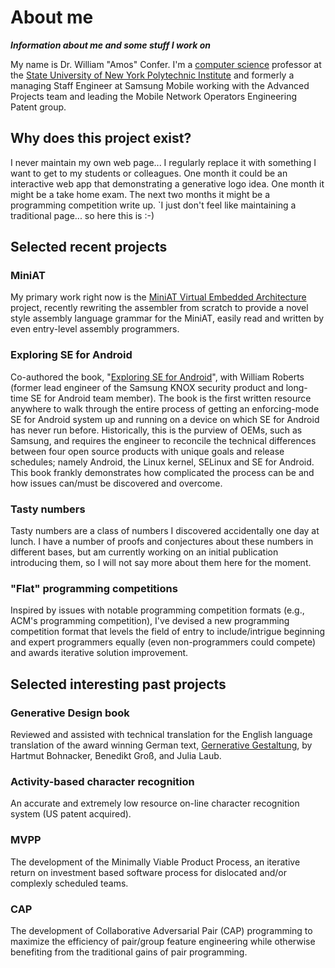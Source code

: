 # About me
_**Information about me and some stuff I work on**_

My name is Dr. William "Amos" Confer.  I'm a [computer science][csdept] professor at the [State University of New York Polytechnic Institute][sunypi] and formerly a managing Staff Engineer at Samsung Mobile working with the Advanced Projects team and leading the Mobile Network Operators
Engineering Patent group.

[csdept]: http://www.cs.sunyit.edu
[sunypi]: http://www.sunypoly.edu

## Why does this project exist?

I never maintain my own web page... I regularly replace it with something I want to get to my students or colleagues.
One month it could be an interactive web app that demonstrating a generative logo idea.
One month it might be a take home exam.
The next two months it might be a programming competition write up.
`I just don't feel like maintaining a traditional page... so here this is :-)

## Selected recent projects

### MiniAT
My primary work right now is the [MiniAT Virtual Embedded Architecture][miniat] project, recently rewriting the assembler from scratch to provide a novel style assembly language grammar for the MiniAT, easily read and written by even entry-level assembly programmers.

[miniat]: http://www.miniat.org

### Exploring SE for Android

Co-authored the book, "[Exploring SE for Android][android]", with William Roberts (former lead engineer of the Samsung KNOX security product and long-time SE for Android team member).
The book is the first written resource anywhere to walk through the entire process of getting an enforcing-mode SE for Android system up and running on a device on which SE for Android has never run before.
Historically, this is the purview of OEMs, such as Samsung, and requires the engineer to reconcile the technical differences between four open source products with unique goals and release schedules; namely Android, the Linux kernel, SELinux and SE for Android.
This book frankly demonstrates how complicated the process can be and how issues can/must be discovered and overcome.

[android]: https://www.packtpub.com/networking-and-servers/exploring-se-android

### Tasty numbers

Tasty numbers are a class of numbers I discovered accidentally one day at lunch.
I have a number of proofs and conjectures about these numbers in different bases, but am currently
working on an initial publication introducing them, so I will not say more about them here for the moment.

### "Flat" programming competitions

Inspired by issues with notable programming competition formats (e.g., ACM's programming competition),
I've devised a new programming competition format that levels the field of entry to include/intrigue beginning and expert programmers equally (even non-programmers could compete) and awards iterative solution improvement.

## Selected interesting past projects

### Generative Design book

Reviewed and assisted with technical translation for the English language translation of the award winning German text, [Gernerative Gestaltung][gen_gestaltung], by Hartmut Bohnacker, Benedikt Groß, and Julia Laub.

[gen_gestaltung]: http://www.generative-gestaltung.de

### Activity-based character recognition
An accurate and extremely low resource on-line character recognition system (US patent acquired).

### MVPP
The development of the Minimally Viable Product Process, an iterative return on investment based software process for dislocated and/or complexly scheduled teams.

### CAP
The development of Collaborative Adversarial Pair (CAP) programming to maximize the efficiency of pair/group feature engineering while otherwise benefiting from the traditional gains of pair programming.
 
